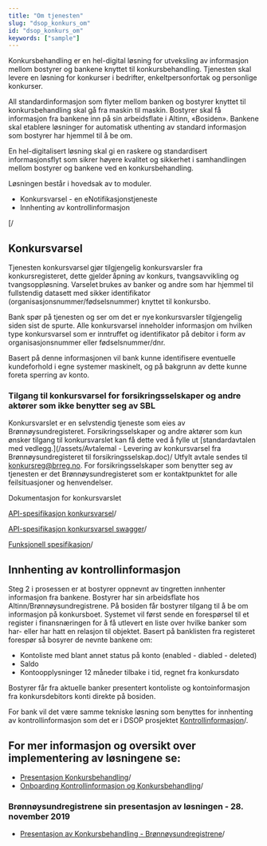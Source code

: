 ```yaml
---
title: "Om tjenesten"
slug: "dsop_konkurs_om"
id: "dsop_konkurs_om"
keywords: ["sample"]
---
```


Konkursbehandling er en hel-digital løsning for utveksling av informasjon mellom bostyrer og bankene knyttet til konkursbehandling.
Tjenesten skal levere en løsning for konkurser i bedrifter, enkeltpersonfortak og personlige konkurser.

All standardinformasjon som flyter mellom banken og bostyrer knyttet til konkursbehandling skal gå fra maskin til maskin.
Bostyrer skal få informasjon fra bankene inn på sin arbeidsflate i Altinn, «Bosiden». Bankene skal etablere løsninger for automatisk
uthenting av standard informasjon som bostyrer har hjemmel til å be om.

En hel-digitalisert løsning skal gi en raskere og standardisert informasjonsflyt som sikrer høyere kvalitet og sikkerhet i samhandlingen mellom bostyrer og bankene ved en konkursbehandling.

Løsningen består i hovedsak av to moduler.
* Konkursvarsel - en eNotifikasjonstjeneste
* Innhenting av kontrollinformasjon

[/

## Konkursvarsel
Tjenesten konkursvarsel gjør tilgjengelig konkursvarsler fra konkursregisteret, dette gjelder åpning av konkurs, tvangsavvikling og tvangsoppløsning. Varselet brukes av banker og andre som har hjemmel til fullstendig datasett med sikker identifikator (organisasjonsnummer/fødselsnummer) knyttet til konkursbo.

Bank spør på tjenesten og ser om det er nye konkursvarsler tilgjengelig siden sist de spurte. Alle konkursvarsel inneholder informasjon om hvilken type konkursvarsel som er inntruffet og identifikator på debitor i form av organisasjonsnummer eller fødselsnummer/dnr.

Basert på denne informasjonen vil bank kunne identifisere eventuelle kundeforhold i egne systemer maskinelt, og på bakgrunn av dette kunne foreta sperring av konto.

### Tilgang til konkursvarsel for forsikringsselskaper og andre aktører som ikke benytter seg av SBL
Konkursvarslet er en selvstendig tjeneste som eies av Brønnøysundregisteret. Forsikringsselskaper og andre aktører som kun ønsker tilgang til konkursvarslet kan få dette ved å fylle ut [standardavtalen med vedlegg.](/assets/Avtalemal - Levering av konkursvarsel fra Brønnøysundregisteret til forsikringsselskap.doc)/ Utfylt avtale sendes til konkursreg@brreg.no. For forsikringsselskaper som benytter seg av tjenesten er det Brønnøysundregisteret som er kontaktpunktet for alle feilsituasjoner og henvendelser.

Dokumentasjon for konkursvarslet

[API-spesifikasjon konkursvarsel](/Konkursvarsel-API-dokumentasjon)/

[API-spesifikasjon konkursvarsel swagger](https:/bitsnorge.github.io/dsop-konkursvarsel-api/)/

[Funksjonell spesifikasjon](/dsop_konkurs_funksjonellspesifikasjon)/

## Innhenting av kontrollinformasjon
Steg 2 i prosessen er at bostyrer oppnevnt av tingretten innhenter informasjon fra bankene.
Bostyrer har sin arbeidsflate hos Altinn/Brønnøysundregistrene.
På bosiden får bostyrer tilgang til å be om informasjon på konkursboet.
Systemet vil først sende en forespørsel til et register i finansnæringen for å få utlevert en liste over hvilke banker som har- eller har hatt en relasjon til objektet.
Basert på banklisten fra registeret forespør så bosyrer de nevnte bankene om:
* Kontoliste med blant annet status på konto (enabled - diabled - deleted)
* Saldo
* Kontoopplysninger 12 måneder tilbake i tid, regnet fra konkursdato

Bostyrer får fra aktuelle banker presentert kontoliste og kontoinformasjon fra konkursdebitors konti direkte på bosiden.

For bank vil det være samme tekniske løsning som benyttes for innhenting av kontrollinformasjon som det er i DSOP prosjektet [Kontrollinformasjon](/dsop_kontroll_om)/.

## For mer informasjon og oversikt over implementering av løsningene se:
* [Presentasjon Konkursbehandling](/assets/presentasjon_konkurs.pdf)/
* [Onboarding Kontrollinformasjon og Konkursbehandling](/dsop_kontroll_onboarding_datakilde)/

### Brønnøysundregistrene sin presentasjon av løsningen - 28. november 2019

* [Presentasjon av Konkursbehandling - Brønnøysundregistrene](/assets/BRREG_kontrollinformasjon.pdf)/
